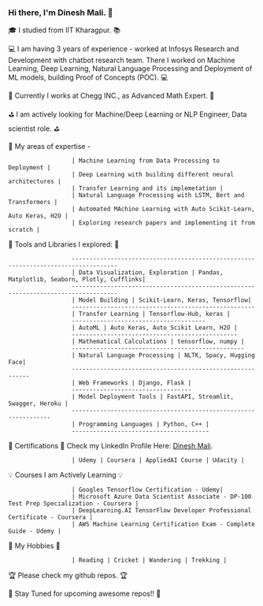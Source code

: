 ### Hi there, I'm Dinesh Mali. 👋

:mortar_board: I studied from IIT Kharagpur. :books:

:computer: I am having 3 years of experience - worked at Infosys Research and Development with chatbot research team. There I worked on Machine Learning, Deep Learning, Natural Language Processing and Deployment of ML models, building Proof of Concepts (POC). :computer:

:telescope: Currently I works at Chegg INC., as Advanced Math Expert. :telescope:

:golf: I am actively looking for Machine/Deep Learning or NLP Engineer, Data scientist role. :golf:

:crown: My areas of expertise - 

                      | Machine Learning from Data Processing to Deployment |
                      | Deep Learning with building different neural architectures |
                      | Transfer Learning and its implemetation |
                      | Natural Language Processing with LSTM, Bert and Transformers |
                      | Automated MAchine Learning with Auto Scikit-Learn, Auto Keras, H2O |
                      | Exploring research papers and implementing it from scratch |
                          
:briefcase: Tools and Libraries I explored: :briefcase:

                      -----------------------------------------------------------------------------------
                      | Data Visualization, Exploration | Pandas, Matplotlib, Seaborn, Plotly, Cufflinks|
                      -----------------------------------------------------------------------------------
                      | Model Building | Scikit-Learn, Keras, Tensorflow|
                      ----------------------------------------------------
                      | Transfer Learning | Tensorflow-Hub, keras |
                      --------------------------------------
                      | AutoML | Auto Keras, Auto Scikit Learn, H2O |
                      -----------------------------------------------
                      | Mathematical Calculations | tensorflow, numpy |
                      -------------------------------------------------
                      | Natural Language Processing | NLTK, Spacy, Hugging Face|
                      ----------------------------------------------------------
                      | Web Frameworks | Django, Flask |
                      ----------------------------------
                      | Model Deployment Tools | FastAPI, Streamlit, Swagger, Heroku |
                      ----------------------------------------------------------------
                      | Programming Languages | Python, C++ |
                      ---------------------------------------
 :hammer: Certifications :hammer:    Check my LinkedIn Profile Here: [Dinesh Mali](https://www.linkedin.com/in/dinesh-mali-934b58227/).
 
                      | Udemy | Coursera | AppliedAI Course | Udacity |
                      
:bulb: Courses I am Actively Learning :bulb:

                      | Googles Tensorflow Certification - Udemy|
                      | Microsoft Azure Data Scientist Associate - DP-100 Test Prep Specialization - Coursera |
                      | DeepLearning.AI TensorFlow Developer Professional Certificate - Coursera |
                      | AWS Machine Learning Certification Exam - Complete Guide - Udemy |
    
:dart: My Hobbies :dart:

                      | Reading | Cricket | Wandering | Trekking | 

:trophy: Please check my github repos. :trophy:

:wave: Stay Tuned for upcoming awesome repos!! :wave:

<!--
**Dinesh-Mali/Dinesh-Mali** is a ✨ _special_ ✨ repository because its `README.md` (this file) appears on your GitHub profile.

Here are some ideas to get you started:

- 🔭 I’m currently working on ...
- 🌱 I’m currently learning ...
- 👯 I’m looking to collaborate on ...
- 🤔 I’m looking for help with ...
- 💬 Ask me about ...
- 📫 How to reach me: ...
- 😄 Pronouns: ...
- ⚡ Fun fact: ...
-->
